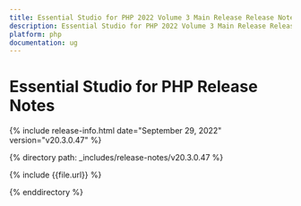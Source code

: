 ```yaml
---
title: Essential Studio for PHP 2022 Volume 3 Main Release Release Notes  
description: Essential Studio for PHP 2022 Volume 3 Main Release Release Notes  
platform: php
documentation: ug
---
```


# Essential Studio for PHP  Release Notes  

{% include release-info.html date="September 29, 2022"  version="v20.3.0.47" %} 

{% directory path: _includes/release-notes/v20.3.0.47 %}

{% include {{file.url}} %}

{% enddirectory %}
